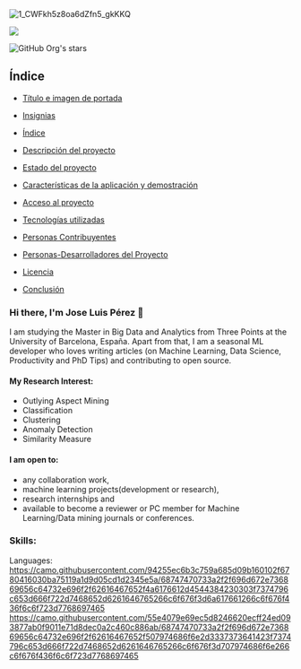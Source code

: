 
<!--
**joseperesr/joseperesr** is a ✨ _special_ ✨ repository because its `README.md` (this file) appears on your GitHub profile.

Here are some ideas to get you started:

- 🔭 I’m currently working on ...
- 🌱 I’m currently learning ...
- 👯 I’m looking to collaborate on ...
- 🤔 I’m looking for help with ...
- 💬 Ask me about ...
- 📫 How to reach me: ...
- 😄 Pronouns: ...
- ⚡ Fun fact: ...
-->

<img src="https://user-images.githubusercontent.com/66388384/169880475-5a3fe701-f2d6-4601-a1ec-aa45a1a4d795.jpeg" alt="1_CWFkh5z8oa6dZfn5_gkKKQ" target="_blank" rel="noopener" loading="lazy" class="cosmos-image">

<p align="left">
   <img src="https://img.shields.io/badge/STATUS-EN%20DESAROLLO-green">
</p>

![GitHub Org's stars](https://img.shields.io/github/stars/camilafernanda?style=social)


## Índice

* [Título e imagen de portada](#Título-e-imagen-de-portada)

* [Insignias](#insignias)

* [Índice](#índice)

* [Descripción del proyecto](#descripción-del-proyecto)

* [Estado del proyecto](#Estado-del-proyecto)

* [Características de la aplicación y demostración](#Características-de-la-aplicación-y-demostración)

* [Acceso al proyecto](#acceso-proyecto)

* [Tecnologías utilizadas](#tecnologías-utilizadas)

* [Personas Contribuyentes](#personas-contribuyentes)

* [Personas-Desarrolladores del Proyecto](#personas-desarrolladores)

* [Licencia](#licencia)

* [Conclusión](#conclusión)



### Hi there, I'm Jose Luis Pérez 👋

I am studying the Master in Big Data and Analytics from Three Points at the University of Barcelona, España. Apart from that, I am a seasonal ML developer who loves writing articles (on Machine Learning, Data Science, Productivity and PhD Tips) and contributing to open source.

#### My Research Interest:

- Outlying Aspect Mining
- Classification
- Clustering
- Anomaly Detection
- Similarity Measure

#### I am open to:

- any collaboration work,
- machine learning projects(development or research),
- research internships and
- available to become a reviewer or PC member for Machine Learning/Data mining journals or conferences.

### Skills:
Languages:
https://camo.githubusercontent.com/94255ec6b3c759a685d09b160102f6780416030ba75119a1d9d05cd1d2345e5a/68747470733a2f2f696d672e736869656c64732e696f2f62616467652f4a6176612d4544384230303f7374796c653d666f722d7468652d6261646765266c6f676f3d6a617661266c6f676f436f6c6f723d7768697465
https://camo.githubusercontent.com/55e4079e69ec5d8246620ecff24ed093877ab0f9011e71d8dec0a2c460c886ab/68747470733a2f2f696d672e736869656c64732e696f2f62616467652f507974686f6e2d3337373641423f7374796c653d666f722d7468652d6261646765266c6f676f3d707974686f6e266c6f676f436f6c6f723d7768697465







